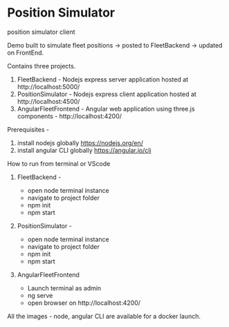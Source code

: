 # Position Simulator
 position simulator client
 
 Demo built to simulate fleet positions -> posted to FleetBackend -> updated on FrontEnd.

Contains three projects.

1. FleetBackend - Nodejs express server application hosted at http://localhost:5000/
2. PositionSimulator - Nodejs express client application hosted at http://localhost:4500/ 
3. AngularFleetFrontend - Angular web application using three.js components - http://localhost:4200/ 

Prerequisites -
1. install nodejs globally https://nodejs.org/en/ 
2. install angular CLI globally https://angular.io/cli

How to run from terminal or VScode

1. FleetBackend - 
   - open node terminal instance 
   - navigate to project folder
   - npm init
   - npm start

2. PositionSimulator -
   - open node terminal instance 
   - navigate to project folder
   - npm init
   - npm start
   
3. AngularFleetFrontend
   - Launch terminal as admin
   - ng serve 
   - open browser on http://localhost:4200/   
   
All the images - node, angular CLI are available for a docker launch.    
   

